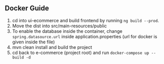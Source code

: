 ## Docker Guide

1. cd into ui-ecommerce and build frontend by running `ng build --prod`.
2. Move the dist into src/main-resources/public
3. To enable the database inside the container, change `spring.datasource.url` inside application.properties (url for docker is given inside the file)
4. mvn clean install and build the project
5. cd back to e-commerce (project root) and run `docker-compose up --build -d`
